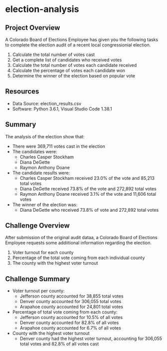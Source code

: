 # election-analysis

## Project Overview
A Colorado Board of Elections Employee has given you the following tasks to complete the election audit of a recent local congressionial election.

1. Calculate the total number of votes cast
2. Get a complete list of candidates who received votes
3. Calculate the total number of votes each candidate received
4. Calculate the percentage of votes each candidate won
5. Determine the winner of the election based on popular vote

## Resources
- Data Source: election_results.csv
- Software: Python 3.6.1, Visual Studio Code 1.38.1

## Summary
The analysis of the election show that:
* There were 369,711 votes cast in the election
* The candidates were:
    * Charles Casper Stockham
    * Diana DeGette
    * Raymon Anthony Doane
* The candidate results were:
    * Charles Casper Stockham received 23.0% of the vote and 85,213 total votes
    * Diana DeGette received 73.8% of the vote and 272,892 total votes
    * Raymon Anthony Doane received 3.1% of the vote and 11,606 total votes
* The winner of the election was:
    * Diana DeGette who received 73.8% of vote and 272,892 total votes

## Challenge Overview
After submission of the original audit dataa, a Colorado Board of Elections Employee requests some addiitional information regarding the election.

1. Voter turnout for each county
2. Percentage of the total vote coming from each individual county
3. The county with the highest voter turnout

## Challenge Summary 
* Voter turnout per county:
   * Jefferson county accounted for 38,855 total votes
   * Denver county accounted for 306,055 total votes
   * Arapahoe county accounted for 24,801 total votes
* Percentage of total vote coming from each county:
   * Jefferson county accounted for 10.5% of all votes
   * Denver county accounted for 82.8% of all votes
   * Arapahoe county accounted for 6.7% of all votes
* County with the highest voter turnout
   * Denver county had the highest voter turnout, accounting for 306,055 total votes and 82.8% of all votes cast 
